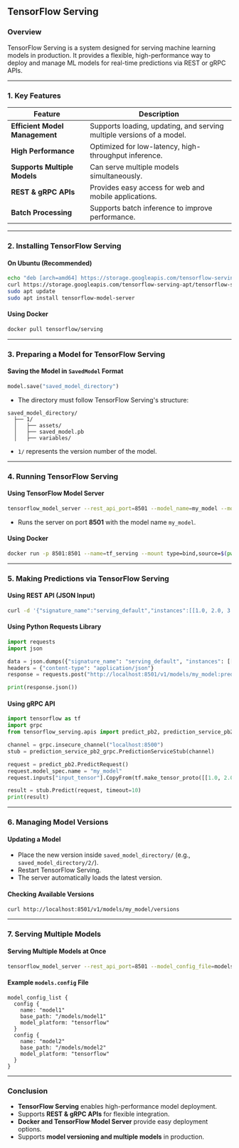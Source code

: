 ## **TensorFlow Serving**  

### **Overview**  
TensorFlow Serving is a system designed for serving machine learning models in production. It provides a flexible, high-performance way to deploy and manage ML models for real-time predictions via REST or gRPC APIs.  

---

### **1. Key Features**  

| **Feature** | **Description** |
|------------|----------------|
| **Efficient Model Management** | Supports loading, updating, and serving multiple versions of a model. |
| **High Performance** | Optimized for low-latency, high-throughput inference. |
| **Supports Multiple Models** | Can serve multiple models simultaneously. |
| **REST & gRPC APIs** | Provides easy access for web and mobile applications. |
| **Batch Processing** | Supports batch inference to improve performance. |

---

### **2. Installing TensorFlow Serving**  

#### **On Ubuntu (Recommended)**  
```bash
echo "deb [arch=amd64] https://storage.googleapis.com/tensorflow-serving-apt stable tensorflow-model-server main" | sudo tee /etc/apt/sources.list.d/tensorflow-serving.list
curl https://storage.googleapis.com/tensorflow-serving-apt/tensorflow-serving.release.pub.gpg | sudo apt-key add -
sudo apt update
sudo apt install tensorflow-model-server
```

#### **Using Docker**  
```bash
docker pull tensorflow/serving
```

---

### **3. Preparing a Model for TensorFlow Serving**  

#### **Saving the Model in `SavedModel` Format**  
```python
model.save("saved_model_directory")
```
- The directory must follow TensorFlow Serving's structure:  
```
saved_model_directory/
  ├── 1/
  │   ├── assets/
  │   ├── saved_model.pb
  │   ├── variables/
```
- `1/` represents the version number of the model.  

---

### **4. Running TensorFlow Serving**  

#### **Using TensorFlow Model Server**  
```bash
tensorflow_model_server --rest_api_port=8501 --model_name=my_model --model_base_path="$(pwd)/saved_model_directory" &
```
- Runs the server on port **8501** with the model name `my_model`.  

#### **Using Docker**  
```bash
docker run -p 8501:8501 --name=tf_serving --mount type=bind,source=$(pwd)/saved_model_directory,target=/models/my_model -e MODEL_NAME=my_model -t tensorflow/serving
```

---

### **5. Making Predictions via TensorFlow Serving**  

#### **Using REST API (JSON Input)**  
```bash
curl -d '{"signature_name":"serving_default","instances":[[1.0, 2.0, 3.0, 4.0]]}' -H "Content-Type: application/json" -X POST http://localhost:8501/v1/models/my_model:predict
```

#### **Using Python Requests Library**  
```python
import requests
import json

data = json.dumps({"signature_name": "serving_default", "instances": [[1.0, 2.0, 3.0, 4.0]]})
headers = {"content-type": "application/json"}
response = requests.post("http://localhost:8501/v1/models/my_model:predict", data=data, headers=headers)

print(response.json())
```

#### **Using gRPC API**  
```python
import tensorflow as tf
import grpc
from tensorflow_serving.apis import predict_pb2, prediction_service_pb2_grpc

channel = grpc.insecure_channel("localhost:8500")
stub = prediction_service_pb2_grpc.PredictionServiceStub(channel)

request = predict_pb2.PredictRequest()
request.model_spec.name = "my_model"
request.inputs["input_tensor"].CopyFrom(tf.make_tensor_proto([[1.0, 2.0, 3.0, 4.0]]))

result = stub.Predict(request, timeout=10)
print(result)
```

---

### **6. Managing Model Versions**  

#### **Updating a Model**  
- Place the new version inside `saved_model_directory/` (e.g., `saved_model_directory/2/`).  
- Restart TensorFlow Serving.  
- The server automatically loads the latest version.  

#### **Checking Available Versions**  
```bash
curl http://localhost:8501/v1/models/my_model/versions
```

---

### **7. Serving Multiple Models**  

#### **Serving Multiple Models at Once**  
```bash
tensorflow_model_server --rest_api_port=8501 --model_config_file=models.config &
```

#### **Example `models.config` File**  
```
model_config_list {
  config {
    name: "model1"
    base_path: "/models/model1"
    model_platform: "tensorflow"
  }
  config {
    name: "model2"
    base_path: "/models/model2"
    model_platform: "tensorflow"
  }
}
```

---

### **Conclusion**  
- **TensorFlow Serving** enables high-performance model deployment.  
- Supports **REST & gRPC APIs** for flexible integration.  
- **Docker and TensorFlow Model Server** provide easy deployment options.  
- Supports **model versioning and multiple models** in production.
